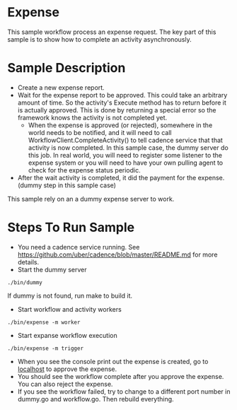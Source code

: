 # Expense
This sample workflow process an expense request. The key part of this sample is to show how to complete an activity asynchronously.

# Sample Description
* Create a new expense report.
* Wait for the expense report to be approved. This could take an arbitrary amount of time. So the activity's Execute method has to return before it is actually approved. This is done by returning a special error so the framework knows the activity is not completed yet. 
  * When the expense is approved (or rejected), somewhere in the world needs to be notified, and it will need to call WorkflowClient.CompleteActivity() to tell cadence service that that activity is now completed. In this sample case, the dummy server do this job. In real world, you will need to register some listener to the expense system or you will need to have your own pulling agent to check for the expense status periodic. 
* After the wait activity is completed, it did the payment for the expense. (dummy step in this sample case)

This sample rely on an a dummy expense server to work.

# Steps To Run Sample
* You need a cadence service running. See https://github.com/uber/cadence/blob/master/README.md for more details.
* Start the dummy server 
```
./bin/dummy
```
If dummy is not found, run make to build it.
* Start workflow and activity workers
```
./bin/expense -m worker
```
* Start expanse workflow execution
```
./bin/expense -m trigger
```
* When you see the console print out the expense is created, go to [localhost](http://localhost:8080/list) to approve the expense.
* You should see the workflow complete after you approve the expense. You can also reject the expense.
* If you see the workflow failed, try to change to a different port number in dummy.go and workflow.go. Then rebuild everything.
